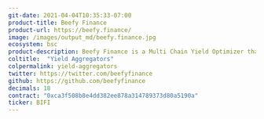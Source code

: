 ```yaml
---
git-date: 2021-04-04T10:35:33-07:00
product-title: Beefy Finance
product-url: https://beefy.finance/
image: /images/output_md/beefy.finance.jpg
ecosystem: bsc
product-description: Beefy Finance is a Multi Chain Yield Optimizer that enables users to get maximal return on their assets while removing the cost and hassle of daily harvest.
coltitle:  "Yield Aggregators"
colpermalink: yield-aggregators
twitter: https://twitter.com/beefyfinance
github: https://github.com/beefyfinance
decimals: 18
contract: "0xca3f508b8e4dd382ee878a314789373d80a5190a"
ticker: BIFI
---
```


